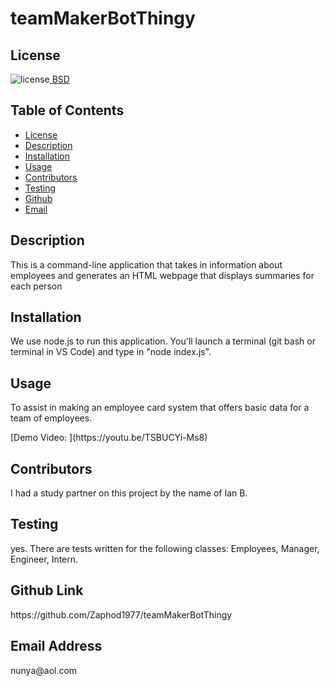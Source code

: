 ##  <h1>teamMakerBotThingy</h1><h2> License </h2>
![license](https://img.shields.io/badge/License-BSD_3--Clause-blue.svg)[  BSD](https://opensource.org/licenses/BSD-3-Clause)<h2> Table of Contents </h2> 
- [License](#license) 
- [Description](#description) 
- [Installation](#installation) 
- [Usage](#usage) 
- [Contributors](#contributors) 
- [Testing](#testing) 
- [Github](#github) 
- [Email](#email) 
<h2>Description</h2> <p>This is a command-line application that takes in information about employees and generates an HTML webpage that displays summaries for each person</p><h2>Installation</h2> <p>We use node.js to run this application.  You'll launch a terminal (git bash or terminal in VS Code) and type in "node index.js".</p><h2>Usage</h2> <p>To assist in making an employee card system that offers basic data for a team of employees.</p>
[Demo Video: ](https://youtu.be/TSBUCYi-Ms8)
<h2>Contributors</h2> <p>I had a study partner on this project by the name of Ian B.</p><h2>Testing</h2> <p>yes.  There are tests written for the following classes: Employees, Manager, Engineer, Intern.</p><h2>Github Link</h2> <p>https://github.com/Zaphod1977/teamMakerBotThingy</p><h2>Email Address</h2><p>nunya@aol.com</p>